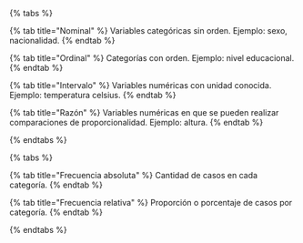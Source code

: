 <!-- tabs-p1223 -->
{% tabs %}

{% tab title="Nominal" %}
Variables categóricas sin orden. Ejemplo: sexo, nacionalidad.
{% endtab %}

{% tab title="Ordinal" %}
Categorías con orden. Ejemplo: nivel educacional.
{% endtab %}

{% tab title="Intervalo" %}
Variables numéricas con unidad conocida. Ejemplo: temperatura celsius.
{% endtab %}

{% tab title="Razón" %}
Variables numéricas en que se pueden realizar comparaciones de proporcionalidad. Ejemplo: altura.
{% endtab %}

{% endtabs %}
<!-- /tabs-p1223 -->

<!-- tabs-p1331 -->
{% tabs %}

{% tab title="Frecuencia absoluta" %}
Cantidad de casos en cada categoría.
{% endtab %}

{% tab title="Frecuencia relativa" %}
Proporción o porcentaje de casos por categoría.
{% endtab %}

{% endtabs %}
<!-- /tabs-p1331 -->
